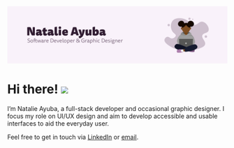 ![Header](https://raw.githubusercontent.com/natalieayuba/natalieayuba/main/readme_header.png "Header")

# Hi there! <img src="https://raw.githubusercontent.com/MartinHeinz/MartinHeinz/master/wave.gif" width="30px">

I’m Natalie Ayuba, a full-stack developer and occasional graphic designer. I focus my role on UI/UX design and aim to develop accessible and usable interfaces to aid the everyday user.

Feel free to get in touch via <a href="https://www.linkedin.com/in/natalie-ayuba/" target="_blank">LinkedIn</a> or <a href="mailto:natalieayuba@hotmail.com" target="_blank">email</a>.
